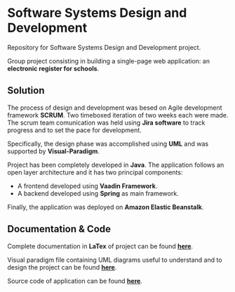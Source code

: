 # Software Systems Design and Development
Repository for Software Systems Design and Development project.

Group project consisting in building a single-page web application: an **electronic register for schools**.

## Solution

The process of design and development was besed on Agile development framework **SCRUM**. Two timeboxed iteration of two weeks each were made. The scrum team comunication was held using **Jira software** to track progress and to set the pace for development.

Specifically, the design phase was accomplished using **UML** and was supported by **Visual-Paradigm**.

Project has been completely developed in **Java**. The application follows an open layer architecture and it has two principal components:
* A frontend developed using **Vaadin Framework**.
* A backend developed using **Spring** as main framework.

Finally, the application was deployed on **Amazon Elastic Beanstalk**.

## Documentation & Code

Complete documentation in **LaTex** of project can be found **[here](/Documentazione/Documentazione.pdf)**.

Visual paradigm file containing UML diagrams useful to understand and to design the project can be found **[here](/Visual%20paradigm/registro.vpp)**.

Source code of application can be found **[here](/registro/src/main/java/com/psss/registro/)**.
